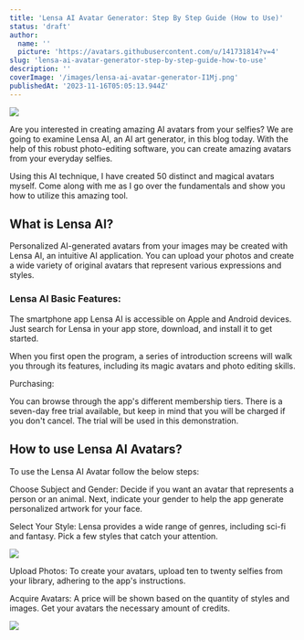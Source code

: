 ```yaml
---
title: 'Lensa AI Avatar Generator: Step By Step Guide (How to Use)'
status: 'draft'
author:
  name: ''
  picture: 'https://avatars.githubusercontent.com/u/141731814?v=4'
slug: 'lensa-ai-avatar-generator-step-by-step-guide-how-to-use'
description: ''
coverImage: '/images/lensa-ai-avatar-generator-I1Mj.png'
publishedAt: '2023-11-16T05:05:13.944Z'
---
```


![](/images/lensa-ai-avatar-generator-k2Mj.png)

Are you interested in creating amazing AI avatars from your selfies? We are going to examine Lensa AI, an AI art generator, in this blog today. With the help of this robust photo-editing software, you can create amazing avatars from your everyday selfies.

Using this AI technique, I have created 50 distinct and magical avatars myself. Come along with me as I go over the fundamentals and show you how to utilize this amazing tool.

## **What is Lensa AI?**

Personalized AI-generated avatars from your images may be created with Lensa AI, an intuitive AI application. You can upload your photos and create a wide variety of original avatars that represent various expressions and styles.

### **Lensa AI Basic Features:**

The smartphone app Lensa AI is accessible on Apple and Android devices. Just search for Lensa in your app store, download, and install it to get started.

When you first open the program, a series of introduction screens will walk you through its features, including its magic avatars and photo editing skills.

Purchasing:

You can browse through the app's different membership tiers. There is a seven-day free trial available, but keep in mind that you will be charged if you don't cancel. The trial will be used in this demonstration.

## **How to use Lensa AI Avatars?**

To use the Lensa AI Avatar follow the below steps:

Choose Subject and Gender: Decide if you want an avatar that represents a person or an animal. Next, indicate your gender to help the app generate personalized artwork for your face.

Select Your Style: Lensa provides a wide range of genres, including sci-fi and fantasy. Pick a few styles that catch your attention.

![](/images/image-95-I4Mz.png)

Upload Photos: To create your avatars, upload ten to twenty selfies from your library, adhering to the app's instructions.

Acquire Avatars: A price will be shown based on the quantity of styles and images. Get your avatars the necessary amount of credits.

![](/images/image-94-Y2ND.png)





<br>



